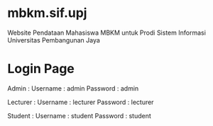 # mbkm.sif.upj
 Website Pendataan Mahasiswa MBKM untuk Prodi Sistem Informasi Universitas Pembangunan Jaya

# Login Page
Admin :
    Username    : admin
    Password    : admin

Lecturer :
    Username    : lecturer
    Password    : lecturer

Student :
    Username    : student
    Password    : student